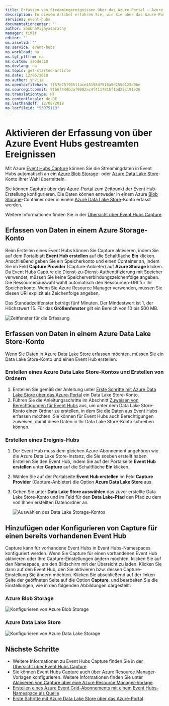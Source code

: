 ```yaml
---
title: Erfassen von Streamingereignissen über das Azure-Portal – Azure Event Hubs | Microsoft-Dokumentation
description: In diesem Artikel erfahren Sie, wie Sie über das Azure-Portal die Erfassung von über Azure Event Hubs gestreamten Ereignissen aktivieren.
services: event-hubs
documentationcenter: ''
author: ShubhaVijayasarathy
manager: timlt
editor: ''
ms.assetid: ''
ms.service: event-hubs
ms.workload: na
ms.tgt_pltfrm: na
ms.custom: seodec18
ms.devlang: na
ms.topic: get-started-article
ms.date: 12/06/2018
ms.author: shvija
ms.openlocfilehash: 7f57e75f90511ace45198d7516a5d2550123d9be
ms.sourcegitcommit: 9fb6f44dbdaf9002ac4f411781bf1bd25c191e26
ms.translationtype: HT
ms.contentlocale: de-DE
ms.lasthandoff: 12/08/2018
ms.locfileid: "53075113"
---
```

# <a name="enable-capturing-of-events-streaming-through-azure-event-event-hubs"></a>Aktivieren der Erfassung von über Azure Event Hubs gestreamten Ereignissen

Mit Azure [Event Hubs Capture][capture-overview] können Sie die Streamingdaten in Event Hubs automatisch an ein [Azure Blob Storage](https://azure.microsoft.com/services/storage/blobs/)- oder [Azure Data Lake Store](https://azure.microsoft.com/services/data-lake-store/)-Konto Ihrer Wahl übermitteln.

Sie können Capture über das [Azure-Portal](https://portal.azure.com) zum Zeitpunkt der Event Hub-Erstellung konfigurieren. Die Daten können entweder in einem Azure [Blob Storage](https://azure.microsoft.com/services/storage/blobs/)-Container oder in einem [Azure Data Lake Store](https://azure.microsoft.com/services/data-lake-store/)-Konto erfasst werden.

Weitere Informationen finden Sie in der [Übersicht über Event Hubs Capture][capture-overview].

## <a name="capture-data-to-an-azure-storage-account"></a>Erfassen von Daten in einem Azure Storage-Konto  

Beim Erstellen eines Event Hubs können Sie Capture aktivieren, indem Sie auf dem Portalblatt **Event Hub erstellen** auf die Schaltfläche **Ein** klicken. Anschließend geben Sie ein Speicherkonto und einen Container an, indem Sie im Feld **Capture Provider** (Capture-Anbieter) auf **Azure Storage** klicken. Da Event Hubs Capture die Dienst-zu-Dienst-Authentifizierung mit Speicher verwendet, müssen Sie keine Speicherverbindungszeichenfolge angeben. Die Ressourcenauswahl wählt automatisch den Ressourcen-URI für Ihr Speicherkonto. Wenn Sie Azure Resource Manager verwenden, müssen Sie diesen URI explizit als Zeichenfolge angeben.

Das Standadzeitfenster beträgt fünf Minuten. Der Mindestwert ist 1, der Höchstwert 15. Für das **Größenfenster** gilt ein Bereich von 10 bis 500 MB.

![Zeitfenster für die Erfassung][1]

## <a name="capture-data-to-an-azure-data-lake-store-account"></a>Erfassen von Daten in einem Azure Data Lake Store-Konto

Wenn Sie Daten in Azure Data Lake Store erfassen möchten, müssen Sie ein Data Lake Store-Konto und einen Event Hub erstellen:

### <a name="create-an-azure-data-lake-store-account-and-folders"></a>Erstellen eines Azure Data Lake Store-Kontos und Erstellen von Ordnern

1. Erstellen Sie gemäß der Anleitung unter [Erste Schritte mit Azure Data Lake Store über das Azure-Portal](../data-lake-store/data-lake-store-get-started-portal.md) ein Data Lake Store-Konto.
2. Führen Sie die Anleitungsschritte im Abschnitt [Zuweisen von Berechtigungen für Event Hubs](../data-lake-store/data-lake-store-archive-eventhub-capture.md#assign-permissions-to-event-hubs) aus, um unter dem Data Lake Store-Konto einen Ordner zu erstellen, in dem Sie die Daten aus Event Hubs erfassen möchten. Sie können für Event Hubs auch Berechtigungen zuweisen, damit diese Daten in Ihr Data Lake Store-Konto schreiben können.  

### <a name="create-an-event-hub"></a>Erstellen eines Ereignis-Hubs

1. Der Event Hub muss dem gleichen Azure-Abonnement angehören wie die Azure Data Lake Store-Instanz, die Sie soeben erstellt haben. Erstellen Sie den Event Hub, indem Sie auf der Portalseite **Event Hub erstellen** unter **Capture** auf die Schaltfläche **Ein** klicken. 
2. Wählen Sie auf der Portalseite **Event Hub erstellen** im Feld **Capture Provider** (Capture-Anbieter) die Option **Azure Data Lake Store** aus.
3. Geben Sie unter **Data Lake Store auswählen** das zuvor erstellte Data Lake Store-Konto und im Feld für den **Data Lake-Pfad** den Pfad zu dem von Ihnen erstellten Datenordner an.

    ![Auswählen des Data Lake Storage-Kontos][3]

## <a name="add-or-configure-capture-on-an-existing-event-hub"></a>Hinzufügen oder Konfigurieren von Capture für einen bereits vorhandenen Event Hub

Capture kann für vorhandene Event Hubs in Event Hubs-Namespaces konfiguriert werden. Wenn Sie Capture für einen vorhandenen Event Hub aktivieren oder Ihre Capture-Einstellungen ändern möchten, klicken Sie auf den Namespace, um den Bildschirm mit der Übersicht zu laden. Klicken Sie dann auf den Event Hub, den Sie aktivieren bzw. dessen Capture-Einstellung Sie ändern möchten. Klicken Sie abschließend auf der linken Seite der geöffneten Seite auf die Option **Capture**, und bearbeiten Sie die Einstellungen, wie in den folgenden Abbildungen dargestellt:

### <a name="azure-blob-storage"></a>Azure Blob Storage

![Konfigurieren von Azure Blob Storage][2]

### <a name="azure-data-lake-store"></a>Azure Data Lake Store

![Konfigurieren von Azure Data Lake Storage][4]

[1]: ./media/event-hubs-capture-enable-through-portal/event-hubs-capture1.png
[2]: ./media/event-hubs-capture-enable-through-portal/event-hubs-capture2.png
[3]: ./media/event-hubs-capture-enable-through-portal/event-hubs-capture3.png
[4]: ./media/event-hubs-capture-enable-through-portal/event-hubs-capture4.png

## <a name="next-steps"></a>Nächste Schritte

- Weitere Informationen zu Event Hubs Capture finden Sie in der [Übersicht über Event Hubs Capture][capture-overview].
- Sie können Event Hubs Capture auch über Azure Resource Manager-Vorlagen konfigurieren. Weitere Informationen finden Sie unter [Aktivieren von Capture über eine Azure Resource Manager-Vorlage](event-hubs-resource-manager-namespace-event-hub-enable-capture.md).
- [Erstellen eines Azure Event Grid-Abonnements mit einem Event Hubs-Namespace als Quelle](store-captured-data-data-warehouse.md)
- [Erste Schritte mit Azure Data Lake Store über das Azure-Portal](../data-lake-store/data-lake-store-get-started-portal.md)

[capture-overview]: event-hubs-capture-overview.md